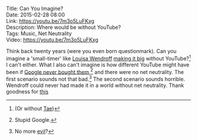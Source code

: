 Title: Can You Imagine?  
Date: 2015-02-28 08:00  
Link: https://youtu.be/7m3o5LuFKxg  
Description: Where would be without YouTube?    
Tags: Music, Net Neutrality  
Video: https://youtu.be/7m3o5LuFKxg  

Think back twenty years (were you even born questionmark). Can you imagine a 'small-timer' like [Louisa Wendroff][twitter] [making it big][billboard] without YouTube?[^yt] I can't either. What I also can't imagine is how different YouTube might have been if [Google never bought them][gizmodo],[^gb] and there were no net neutrality. The first scenario sounds not that bad.[^ci] The second scenario sounds horrible. Wendroff could never had made it in a world without net neutrality. Thank goodness for [this][arstechnica]

[^yt]: (Or without [Tae][twitter 2])
[^gb]: Stupid Google.
[^ci]: No more [evil][huffingtonpost]?

[arstechnica]: http://arstechnica.com/business/2015/02/fcc-votes-for-net-neutrality-a-ban-on-paid-fast-lanes-and-title-ii/ "Ars Techinca on the FCC vote for a ban on paid fast lanes"
[billboard]: http://www.billboard.com/articles/columns/chart-beat/6436391/taylor-swift-tweet-no-1-louisa-wendorff "Billboard: 'Taylor Swift Tweet Sparks No. 1 for Louisa Wendorff'"
[gizmodo]: http://gizmodo.com/206331/official-google-buys-youtube "Gizmode on Google buying YouTube"
[huffingtonpost]: http://www.huffingtonpost.com/ira-israel/why-google-is-evil_b_3716786.html "'Why Google Is Evil'"
[twitter]: https://twitter.com/louisawendorff "Louisa Wendorff on Twitter"
[twitter 2]: https://twitter.com/Taylorswift13 "Taylor Swift on Twitter"